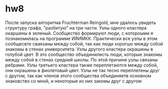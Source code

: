 # hw8

После запуска алгоритма Fruchterman Reingold, мне удалось увидеть структуру графа, "разбитую" на три части. Узлы одного кластера окаршены в зеленый. Сообщество формируют люди, с котороыми я познакомилась на программе ИЯИМКК. Практически все узлы в этом сообщесвте сваязаны между собой, так как люди хорогшо между собой знакомы в стенах университета. 
Узлы другого кластера окрашены в голубой цвет. В это сообщество объединилисть люди, которые знакомы между собой в стенах средней школы. По этой причине узлы связаны ребрами. 
Узлы третьего кластера также переплетаются между собой, они окрашены в фиолетовый цвет. Узлы не так тесно переплетены друг с другом, так как членов этого сообщества объединяетв основном знаковство со мной, и некоторые из них закомы друг с другом
